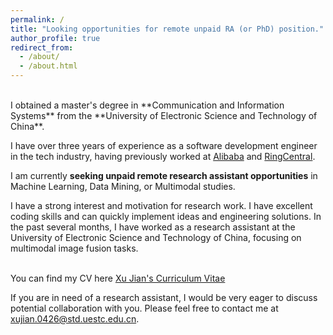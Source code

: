 ```yaml
---
permalink: /
title: "Looking opportunities for remote unpaid RA (or PhD) position."
author_profile: true
redirect_from: 
  - /about/
  - /about.html
---
```

<br>
I obtained a master's degree in **Communication and Information Systems** from the **University of Electronic Science and Technology of China**. <br>

I have over three years of experience as a software development engineer in the tech industry, having previously worked at [Alibaba](https://www.alibaba.com/) and [RingCentral](https://www.ringcentral.com/).

I am currently **seeking unpaid remote research assistant opportunities** in Machine Learning, Data Mining, or Multimodal studies. <br>

I have a strong interest and motivation for research work. I have excellent coding skills and can quickly implement ideas and engineering solutions. In the past several months, I have worked as a research assistant at the University of Electronic Science and Technology of China, focusing on multimodal image fusion tasks.<br>
<br>

You can find my CV here [Xu Jian's Curriculum Vitae](../files/cv1.pdf)

If you are in need of a research assistant, I would be very eager to discuss potential collaboration with you. Please feel free to contact me at [xujian.0426@std.uestc.edu.cn](mailto:xujian.0426@std.uestc.edu.cn).<br>

